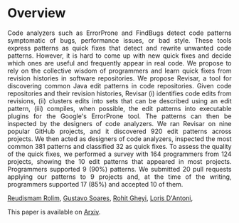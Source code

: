 # Overview #

<p style="text-align: justify;">
Code analyzers such as ErrorProne and FindBugs detect code patterns symptomatic of bugs, performance issues, or bad style. These tools express patterns as quick fixes that detect and rewrite unwanted code patterns. However, it is hard to come up with new quick fixes and decide which ones are useful and frequently appear in real code. We propose to rely on the collective wisdom of programmers and learn quick fixes from revision histories in software repositories. We propose Revisar, a tool for discovering common Java edit patterns in code repositories. Given code repositories and their revision histories, Revisar (i) identifies code edits from revisions, (ii) clusters edits into sets that can be described using an edit pattern, (iii) compiles, when possible, the edit patterns into executable plugins for the Google's ErrorProne tool. The patterns can then be inspected by the designers of code analyzers. We ran Revisar on nine popular GitHub projects, and it discovered 920 edit patterns across projects. We then acted as designers of code analyzers, inspected the most common 381 patterns and classified 32 as quick fixes. To assess the quality of the quick fixes, we performed a survey with 164 programmers from 124 projects, showing the 10 edit patterns that appeared in most projects. Programmers supported 9 (90%) patterns. We submitted 20 pull requests applying our patterns to 9 projects and, at the time of the writing, programmers supported 17 (85%) and accepted 10 of them.
</p>

[Reudismam Rolim](http://www.dsc.ufcg.edu.br/~spg/reudismam/), [Gustavo Soares](https://gustavoasoares.github.io/), [Rohit Gheyi](http://www.dsc.ufcg.edu.br/~rohit/), [Loris D'Antoni](http://pages.cs.wisc.edu/~loris/),

This paper is available on [Arxiv](https://arxiv.org/abs/1803.03806).
